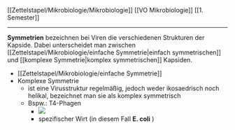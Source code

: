 [[Zettelstapel/Mikrobiologie/Mikrobiologie]] [[VO Mikrobiologie]] [[1. Semester]]

---

**Symmetrien** bezeichnen bei Viren die verschiedenen Strukturen der Kapside. Dabei unterscheidet man zwischen [[Zettelstapel/Mikrobiologie/einfache Symmetrie|einfach symmetrischen]] und [[komplexe Symmetrie|komplex symmetrischen]] Kapsiden.
- [[Zettelstapel/Mikrobiologie/einfache Symmetrie]]
- Komplexe Symmetrie
	- ist eine Virusstruktur regelmäßig, jedoch weder ikosaedrisch noch helikal, bezeichnet man sie als komplex symmetrisch
	- Bspw.: T4-Phagen
		- ![](https://remnote-user-data.s3.amazonaws.com/y6nGfIMDDv7gzN7OiJqSX7EizooIrGyuG8KQ31E1iJel4uPn0PaOVWa3NP0xyqUjZ4alkxiblLkm9SvnQhb_m3kGNSmB6FKIq8xFxLsnISYYa6uYMp37YdHDqxRkwhlg)
		- spezifischer Wirt (in diesem Fall  __E. coli__ )